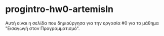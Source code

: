 # progintro-hw0-artemisln
Αυτή είναι η σελίδα που δημιούργησα για την εργασία #0 για το μάθημα "Εισαγωγή στον Προγραμματισμό".
